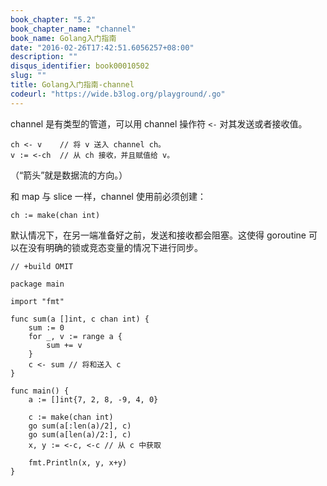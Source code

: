 ```yaml
---
book_chapter: "5.2"
book_chapter_name: "channel"
book_name: Golang入门指南
date: "2016-02-26T17:42:51.6056257+08:00"
description: ""
disqus_identifier: book00010502
slug: ""
title: Golang入门指南-channel
codeurl: "https://wide.b3log.org/playground/.go"
---
```





channel 是有类型的管道，可以用 channel 操作符 `<-` 对其发送或者接收值。

	ch <- v    // 将 v 送入 channel ch。
	v := <-ch  // 从 ch 接收，并且赋值给 v。

（“箭头”就是数据流的方向。）

和 map 与 slice 一样，channel 使用前必须创建：

	ch := make(chan int)

默认情况下，在另一端准备好之前，发送和接收都会阻塞。这使得 goroutine 可以在没有明确的锁或竞态变量的情况下进行同步。

```
// +build OMIT

package main

import "fmt"

func sum(a []int, c chan int) {
	sum := 0
	for _, v := range a {
		sum += v
	}
	c <- sum // 将和送入 c
}

func main() {
	a := []int{7, 2, 8, -9, 4, 0}

	c := make(chan int)
	go sum(a[:len(a)/2], c)
	go sum(a[len(a)/2:], c)
	x, y := <-c, <-c // 从 c 中获取

	fmt.Println(x, y, x+y)
}

```

